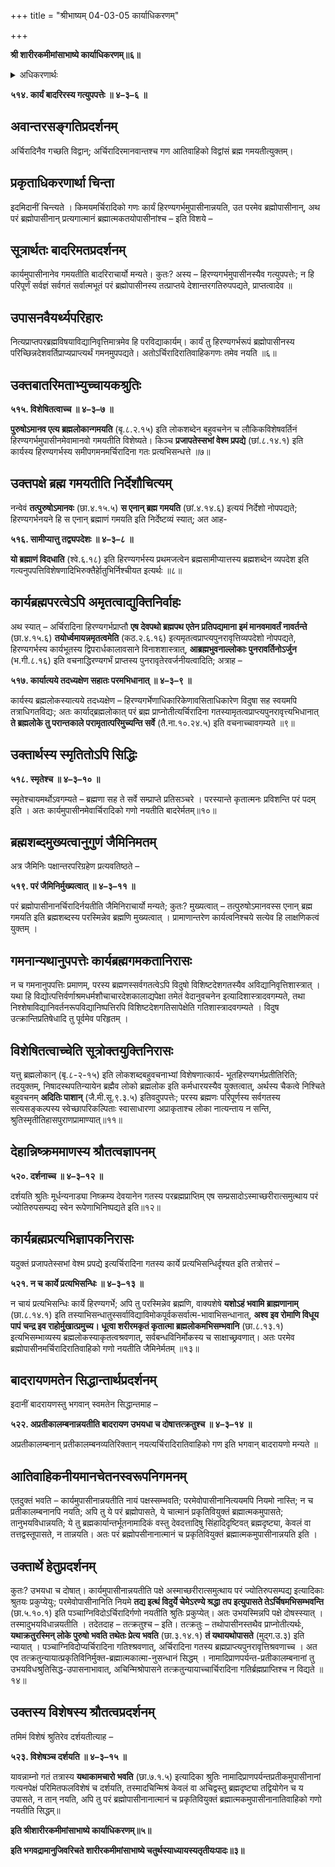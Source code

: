 +++
title = "श्रीभाष्यम् 04-03-05 कार्याधिकरणम्"

+++


**श्री शारीरकमीमांसाभाष्ये कार्याधिकरणम्॥६॥**

<details><summary>अधिकरणार्थः</summary>

अर्चिरादिरातिवाहिको गणः ब्रह्मात्मकं प्रकृतिवियुक्तात्मानं च उपासीनानेव ब्रह्मपदं नयति, न तु कार्यं हिरण्यगर्भादिकमुपासीनान्
</details>

**५१४. कार्यं बादरिरस्य गत्युपपत्तेः ॥ ४–३–६ ॥**

## अवान्तरसङ्गतिप्रदर्शनम्

अर्चिरादिनैव गच्छति विद्वान्; अर्चिरादिरमानवान्तश्च गण आतिवाहिको विद्वांसं ब्रह्म गमयतीत्युक्तम्।

## प्रकृताधिकरणार्था चिन्ता

इदमिदानीं चिन्त्यते । किमयमर्चिरादिको गणः कार्यं हिरण्यगर्भमुपासीनान्नयति, उत परमेव ब्रह्मोपासीनान्, अथ परं ब्रह्मोपासीनान् प्रत्यगात्मानं ब्रह्मात्मकतयोपासीनांश्च – इति विशये –

## सूत्रार्थतः बादरिमतप्रदर्शनम्

कार्यमुपासीनानेव गमयतीति बादरिराचार्यो मन्यते। कुतः? अस्य – हिरण्यगर्भमुपासीनस्यैव गत्युपपत्तेः; न हि परिपूर्णं सर्वज्ञं सर्वगतं सर्वात्मभूतं परं ब्रह्मोपासीनस्य तत्प्राप्तये देशान्तरगतिरुपपद्यते, प्राप्तत्वादेव ॥

## उपासनवैयर्थ्यपरिहारः

नित्यप्राप्तपरब्रह्मविषयाविद्यानिवृत्तिमात्रमेव हि परविद्याकार्यम्। कार्यं तु हिरण्यगर्भरूपं ब्रह्मोपासीनस्य परिच्छिन्नदेशवर्तिप्राप्यप्राप्त्यर्थं गमनमुपपद्यते। अतोऽर्चिरादिरातिवाहिकगणः तमेव नयति ॥६॥

## उक्तबातरिमताभ्युच्चायकश्रुतिः

**५१५. विशेषितत्वाच्च ॥ ४–३–७ ॥**

**पुरुषोऽमानव एत्य ब्रह्मलोकान्गमयति** (बृ.८.२.१५) इति लोकशब्देन बहुवचनेन च लौकिकविशेषवर्तिनं हिरण्यगर्भमुपासीनमेवामानवो गमयतीति विशेष्यते। किञ्च **प्रजापतेस्सभां वेश्म प्रपद्ये** (छां.८.१४.१) इति कार्यस्य हिरण्यगर्भस्य समीपगमनमर्चिरादिना गतः प्रत्यभिसन्धत्ते ॥७॥

## उक्तपक्षे ब्रह्म गमयतीति निर्देशौचित्यम्

नन्वेवं **तत्पुरुषोऽमानवः** (छा.४.१५.५) **स एनान् ब्रह्म गमयति** (छां.४.१४.६) इत्ययं निर्देशो नोपपद्यते; हिरण्यगर्भनयने हि स एनान् ब्रह्माणं गमयति इति निर्देष्टव्यं स्यात्; अत आह-

**५१६. सामीप्यात्तु तद्व्यपदेशः ॥ ४–३–८ ॥**

**यो ब्रह्माणं विदधाति** (श्वे.६.१८) इति हिरण्यगर्भस्य प्रथमजत्वेन ब्रह्मसामीप्यात्तस्य ब्रह्मशब्देन व्यपदेश इति गत्यनुपपत्तिविशेषणादिभिरुक्तैर्हेातुभिर्निश्चीयत इत्यर्थः ॥८॥

## कार्यब्रह्मपरत्वेऽपि अमृतत्वाद्युक्तिनिर्वाहः

अथ स्यात् – अर्चिरादिना हिरण्यगर्भप्राप्तौ **एष देवपथो ब्रह्मपथ एतेन प्रतिपद्यमाना इमं मानवमावर्तं नावर्तन्ते** (छा.४.१५.६) **तयोर्ध्वमायन्नमृतत्वमेति** (कठ.२.६.१६)
इत्यमृतत्वप्राप्त्यपुनरावृत्तिव्यपदेशो नोपपद्यते, हिरण्यगर्भस्य कार्यभूतस्य द्विपरार्धकालावसाने विनाशशास्त्रात्, **आब्रह्मभुवनाल्लोकाः पुनरावर्तिनोऽर्जुन** (भ.गी.८.१६) इति वचनाद्धिरण्यगर्भं प्राप्तस्य पुनरावृतेरवर्जनीयत्वादिति; अत्राह –

**५१७. कार्यात्यये तदध्यक्षेण सहातः परमभिधानात् ॥ ४–३–९ ॥**

कार्यस्य ब्रह्मलोकस्यात्यये तदध्यक्षेण – हिरण्यगर्भेणाधिकारिकेणावसिताधिकारेण विदुषा सह स्वयमपि तत्राधिगतविद्यः; अतः कार्याद्ब्रह्मलोकात् परं ब्रह्म प्राप्नोतीत्यर्चिरादिना गतस्यामृतत्वप्राप्त्यपुनरावृत्त्यभिधानात् **ते ब्रह्मलोके तु परान्तकाले परामृतात्परिमुच्यन्ति सर्वे** (तै.ना.१०.२४.५) इति वचनाच्चावगम्यते ॥९॥

## उक्तार्थस्य स्मृतितोऽपि सिद्धिः

**५१८. स्मृतेश्च ॥ ४–३–१० ॥**

स्मृतेश्चायमर्थोऽवगम्यते – ब्रह्मणा सह ते सर्वे सम्प्राप्ते प्रतिसञ्चरे । परस्यान्ते कृतात्मनः प्रविशन्ति परं पदम् इति । अतः कार्यमुपासीनमेवार्चिरादिको गणो नयतीति बादरेर्मतम्॥१०॥

## ब्रह्मशब्दमुख्यत्वानुगुणं जैमिनिमतम्

अत्र जैमिनिः पक्षान्तरपरिग्रहेण प्रत्यवतिष्ठते –

**५१९. परं जैमिनिर्मुख्यत्वात् ॥ ४–३–११ ॥**

परं ब्रह्मोपासीनानर्चिरादिर्नयतीति जैमिनिराचार्यो मन्यते; कुतः? मुख्यत्वात् – तत्पुरुषोऽमानवस्स एनान् ब्रह्म गमयति इति ब्रह्मशब्दस्य परस्मिन्नेव ब्रह्मणि मुख्यत्वात् । प्रामाणान्तरेण कार्यत्वनिश्चये सत्येव हि लाक्षणिकत्वं युक्तम् ।

## गमनान्यथानुपपत्तेः कार्यब्रह्मगमकतानिरासः

न च गमनानुपपत्तिः प्रमाणम्, परस्य ब्रह्मणस्सर्वगतत्वेऽपि विदुषो विशिष्टदेशगतस्यैव अविद्यानिवृत्तिशास्त्रात् । यथा हि विद्योत्पत्तिर्वर्णाश्रमधर्मशौचाचारदेशकालाद्यपेक्षा तमेतं वेदानुवचनेन इत्यादिशास्त्रादवगम्यते, तथा निश्शेषाविद्यानिवर्तनरूपविद्यानिष्पत्तिरपि विशिष्टदेशगतिसापेक्षेति गतिशास्त्रादवगम्यते । विदुष उत्क्रान्तिप्रतिषेधादि तु पूर्वमेव परिहृतम् ।

## विशेषितत्वाच्चेति सूत्रोक्तयुक्तिनिरासः

यत्तु ब्रह्मलोकान् (बृ.८-२-१५) इति लोकशब्दबहुवचनाभ्यां विशेषणात्कार्य- भूतहिरण्यगर्भप्रतीतिरिति; तदयुक्तम्, निषादस्थपतिन्यायेन ब्रह्मैव लोको ब्रह्मलोक इति कर्मधारयस्यैव युक्तत्वात्, अर्थस्य चैकत्वे निश्चिते बहुवचनम् **अदितिः पाशान्** (जै.मी.सू.९.३.५) इतिवदुपपत्तेः; परस्य ब्रह्मणः परिपूर्णस्य सर्वगतस्य सत्यसङ्कल्पस्य स्वेच्छापरिकल्पिताः
स्वासाधारणा अप्राकृताश्च लोका नात्यन्ताय न सन्ति, श्रुतिस्मृतीतिहासपुराणप्रामाण्यात्॥११॥

## देहान्निष्क्रममाणस्य श्रौतत्वज्ञापनम्

**५२०. दर्शनाच्च ॥ ४–३–१२ ॥**

दर्शयति श्रुतिः मूर्धन्यनाड्या निष्क्रम्य देवयानेन गतस्य परब्रह्मप्राप्तिम् एष सम्प्रसादोऽस्माच्छरीरात्समुत्थाय परं ज्योतिरुपसम्पद्य स्वेन रूपेणाभिनिष्पद्यते इति॥१२॥

## कार्यब्रह्मप्रत्यभिज्ञापकनिरासः

यदुक्तं प्रजापतेस्सभां वेश्म प्रपद्ये इत्यर्चिरादिना गतस्य कार्ये प्रत्यभिसन्धिर्दृश्यत इति तत्रोत्तरं –

**५२१. न च कार्ये प्रत्यभिसन्धिः ॥ ४–३–१३ ॥**

न चायं प्रत्यभिसन्धिः कार्ये हिरण्यगर्भे; अपि तु परस्मिन्नेव ब्रह्मणि, वाक्यशेषे **यशोऽहं भवामि ब्राह्मणानाम्** (छा.८.१४.१) इति तस्याभिसन्धातुस्सर्वाविद्याविमोकपूर्वकसर्वात्म-भावाभिसन्धानात्, **अश्व इव रोमाणि विधूय पापं चन्द्र इव राहोर्मुखात्प्रमुच्य। धूत्वा शरीरमकृतं कृतात्मा ब्रह्मलोकमभिसम्भवानि** (छा.८.१३.१) इत्यभिसम्भाव्यस्य ब्रह्मलोकस्याकृतत्वश्रवणात्, सर्वबन्धविनिर्मोकस्य च साक्षाच्छ्रवणात्। अतः परमेव ब्रह्मोपासीनमर्चिरादिरातिवाहिको गणो नयतीति जैमिनेर्मतम् ॥१३॥

## बादरायणमतेन सिद्धान्तार्थप्रदर्शनम्

इदानीं बादरायणस्तु भगवान् स्वमतेन सिद्धान्तमाह –

**५२२. अप्रतीकालम्बनान्नयतीति बादरायण उभयधा च दोषात्तत्क्रतुश्च ॥ ४–३–१४ ॥**

अप्रतीकालम्बनान् प्रतीकालम्बनव्यतिरिक्तान् नयत्यर्चिरादिरातिवाहिको गण इति भगवान् बादरायणो मन्यते ॥

## आतिवाहिकनीयमानचेतनस्वरूपनिगमनम्

एतदुक्तं भवति – कार्यमुपासीनान्नयतीति नायं पक्षस्सम्भवति; परमेवोपासीनानित्ययमपि नियमो नास्ति; न च प्रतीकालम्बनानपि नयति; अपि तु ये परं ब्रह्मोपासते, ये चात्मानं प्रकृतिवियुक्तं ब्रह्मात्मकमुपासते; तानुभयविधान्नयति; ये तु ब्रह्मकार्यान्तर्भूतनामादिकं वस्तु देवदत्तादिषु सिंहादिदृष्टिवत् ब्रह्मदृष्ट्या, केवलं वा तत्तद्वस्तूपासते, न तान्नयति। अतः परं ब्रह्मोपसीनानात्मानं च प्रकृतिवियुक्तं ब्रह्मात्मकमुपासीनान्नयति इति ।

## उक्तार्थे हेतुप्रदर्शनम्

कुतः? उभयधा च दोषात्। कार्यमुपासीनान्नयतीति पक्षे अस्माच्छरीरात्समुत्थाय परं ज्योतिरुपसम्पद्य इत्यादिकाः श्रुतयः प्रकुप्येयुः; परमेवोपासीनानिति नियमे **तद्य इत्थं विदुर्ये चेमेऽरण्ये श्रद्धा तप इत्युपासते तेऽर्चिषमभिसम्भवन्ति** (छा.५.१०.१) इति पञ्चाग्निविदोऽर्चिरादिर्गणो नयतीति श्रुतिः प्रकुप्येत्। अतः उभयस्मिन्नपि पक्षे दोषस्स्यात् । तस्मादुभयविधान्नयतीति । तदेतदाह – तत्क्रतुश्च – इति। तत्क्रतुः – तथोपासीनस्तथैव प्राप्नोतीत्यर्थः, **यथाक्रतुरस्मिन् लोके पुरुषो भवति तथेतः प्रेत्य भवति** (छा.३.१४.१)
**तं यथायथोपासते** (मुद्ग.उ.३) इति न्यायात् । पञ्चाग्निविदोप्यर्चिरादिना गतिश्श्रवणात्, अर्चिरादिना गतस्य ब्रह्मप्राप्त्यपुनरावृत्तिश्रवणाच्च । अत एव तत्क्रतुन्यायात्प्रकृतिविनिर्मुक्त-ब्रह्मात्मकात्मा-नुसन्धानं सिद्धम् । नामादिप्राणपर्यन्त-प्रतीकालम्बनानां तु उभयविधश्रुतिसिद्ध-उपासनाभावात्, अचिन्मिश्रोपासने तत्क्रतुन्यायाच्चार्चिरादिना गतिर्ब्रह्मप्राप्तिश्च न विद्यते ॥१४॥

## उक्तस्य विशेषस्य श्रौतत्वप्रदर्शनम्

तमिमं विशेषं श्रुतिरेव दर्शयतीत्याह –

**५२३. विशेषञ्च दर्शयति ॥ ४–३–१५ ॥**

यावन्नाम्नो गतं तत्रास्य **यथाकामचारो भवति** (छा.७.१.५) इत्यादिका श्रुतिः नामादिप्राणपर्यन्तप्रतीकमुपासीनानां गत्यनपेक्षं परिमितफलविशेषं च दर्शयति, तस्मादचिन्मिश्रं केवलं वा अचिद्वस्तु ब्रह्मदृष्ट्या तद्वियोगेन च य उपासते, न तान् नयति, अपि तु परं ब्रह्मोपासीनानात्मानं च प्रकृतिवियुक्तं ब्रह्मात्मकमुपासीनानातिवाहिको गणो नयतीति सिद्धम्॥

**इति श्रीशारीरकमीमांसाभाष्ये कार्याधिकरणम्॥५॥**

**इति भगवद्रामानुजिवरिचते शारीरकमीमांसाभाष्ये चतुर्थस्याध्यायस्यतृतीयःपादः॥३॥**



